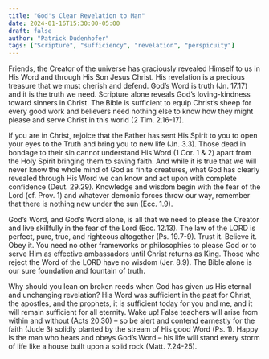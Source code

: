 ```yaml
---
title: "God's Clear Revelation to Man"
date: 2024-01-16T15:30:00-05:00
draft: false
author: "Patrick Dudenhofer"
tags: ["Scripture", "sufficiency", "revelation", "perspicuity"]
---
```


Friends, the Creator of the universe has graciously revealed Himself to us in His Word and through His Son Jesus Christ. His revelation is a precious treasure that we must cherish and defend. God’s Word is truth (Jn. 17.17) and it is the truth we need. Scripture alone reveals God’s loving-kindness toward sinners in Christ. The Bible is sufficient to equip Christ’s sheep for every good work and believers need nothing else to know how they might please and serve Christ in this world (2 Tim. 2.16-17).

If you are in Christ, rejoice that the Father has sent His Spirit to you to open your eyes to the Truth and bring you to new life (Jn. 3.3). Those dead in bondage to their sin cannot understand His Word (1 Cor. 1 & 2) apart from the Holy Spirit bringing them to saving faith. And while it is true that we will never know the whole mind of God as finite creatures, what God has clearly revealed through His Word we can know and act upon with complete confidence (Deut. 29.29). Knowledge and wisdom begin with the fear of the Lord (cf. Prov. 1) and whatever demonic forces throw our way, remember that there is nothing new under the sun (Ecc. 1.9).

God’s Word, and God’s Word alone, is all that we need to please the Creator and live skillfully in the fear of the Lord (Ecc. 12.13). The law of the LORD is perfect, pure, true, and righteous altogether (Ps. 19.7-9). Trust it. Believe it. Obey it. You need no other frameworks or philosophies to please God or to serve Him as effective ambassadors until Christ returns as King. Those who reject the Word of the LORD have no wisdom (Jer. 8.9). The Bible alone is our sure foundation and fountain of truth. 

Why should you lean on broken reeds when God has given us His eternal and unchanging revelation? His Word was sufficient in the past for Christ, the apostles, and the prophets, it is sufficient today for you and me, and it will remain sufficient for all eternity. Wake up! False teachers will arise from within and without (Acts 20.30) – so be alert and contend earnestly for the faith (Jude 3) solidly planted by the stream of His good Word (Ps. 1). Happy is the man who hears and obeys God’s Word – his life will stand every storm of life like a house built upon a solid rock (Matt. 7.24-25).
